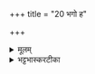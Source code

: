 +++
title = "20 भगो ह"

+++
<details><summary>मूलम्</summary>

भगो॑ ह दा॒ता भग॒ इत्प्र॑दा॒ता ।  
भगो॑ दे॒वीᳶ फल्गु॑नी॒रावि॑वेश ।  
भग॒स्येत्तम्प्र॑स॒वङ्ग॑मेम ।  
यत्र॑ दे॒वैस्स॑ध॒माद॑म्मदेम ॥8॥  



</details>

<details><summary>भट्टभास्करटीका</summary>

20भगो हेति ॥ भगो दाता भग एव प्रदाता प्रकर्षेण दाता भग एव देवीः देवनस्वभावाः फल्गुनीः उत्तराः आविवेश अनुप्रविश्य तिष्ठति । तस्मात् भगस्येत् । इदित्यव्ययम् । भगस्यैव तं प्रसवं अनुज्ञां गमेम गम्यास्म । 'लिङ्याशिष्यङ्' । कम्? यत्र प्रसवे सति देवैः सधमादं सहमादं मदेम माद्येम तं प्रसवं गमेमहि ॥


</details>

